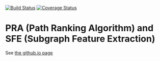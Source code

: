[![Build Status](https://travis-ci.org/matt-gardner/pra.svg?branch=master)](https://travis-ci.org/matt-gardner/pra)
[![Coverage Status](https://coveralls.io/repos/github/matt-gardner/pra/badge.svg?branch=master)](https://coveralls.io/github/matt-gardner/pra?branch=master)

# PRA (Path Ranking Algorithm) and SFE (Subgraph Feature Extraction)
See [the github.io
  page](http://matt-gardner.github.io/pra) 
